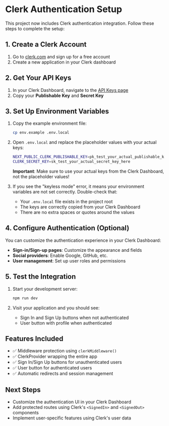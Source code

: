 # Clerk Authentication Setup

This project now includes Clerk authentication integration. Follow these steps to complete the setup:

## 1. Create a Clerk Account

1. Go to [clerk.com](https://clerk.com) and sign up for a free account
2. Create a new application in your Clerk dashboard

## 2. Get Your API Keys

1. In your Clerk Dashboard, navigate to the [API Keys page](https://dashboard.clerk.com/last-active?path=api-keys)
2. Copy your **Publishable Key** and **Secret Key**

## 3. Set Up Environment Variables

1. Copy the example environment file:
   ```bash
   cp env.example .env.local
   ```

2. Open `.env.local` and replace the placeholder values with your actual keys:
   ```bash
   NEXT_PUBLIC_CLERK_PUBLISHABLE_KEY=pk_test_your_actual_publishable_key_here
   CLERK_SECRET_KEY=sk_test_your_actual_secret_key_here
   ```

   **Important**: Make sure to use your actual keys from the Clerk Dashboard, not the placeholder values!

3. If you see the "keyless mode" error, it means your environment variables are not set correctly. Double-check that:
   - Your `.env.local` file exists in the project root
   - The keys are correctly copied from your Clerk Dashboard
   - There are no extra spaces or quotes around the values

## 4. Configure Authentication (Optional)

You can customize the authentication experience in your Clerk Dashboard:

- **Sign-in/Sign-up pages**: Customize the appearance and fields
- **Social providers**: Enable Google, GitHub, etc.
- **User management**: Set up user roles and permissions

## 5. Test the Integration

1. Start your development server:
   ```bash
   npm run dev
   ```

2. Visit your application and you should see:
   - Sign In and Sign Up buttons when not authenticated
   - User button with profile when authenticated

## Features Included

- ✅ Middleware protection using `clerkMiddleware()`
- ✅ ClerkProvider wrapping the entire app
- ✅ Sign In/Sign Up buttons for unauthenticated users
- ✅ User button for authenticated users
- ✅ Automatic redirects and session management

## Next Steps

- Customize the authentication UI in your Clerk Dashboard
- Add protected routes using Clerk's `<SignedIn>` and `<SignedOut>` components
- Implement user-specific features using Clerk's user data
